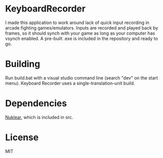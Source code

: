 # KeyboardRecorder
I made this application to work around lack of quick input recording in arcade fighting games/emulators. Inputs are recorded and played back by frames, so it should synch with your game as long as your computer has vsynch enabled. A pre-built .exe is included in the repository and ready to go.

# Building
Run build.bat with a visual studio command line (search "dev" on the start menu). Keyboard Recorder uses a single-translation-unit build.

# Dependencies
[Nuklear](https://github.com/vurtun/nuklear), which is included in src.

# License
MIT
